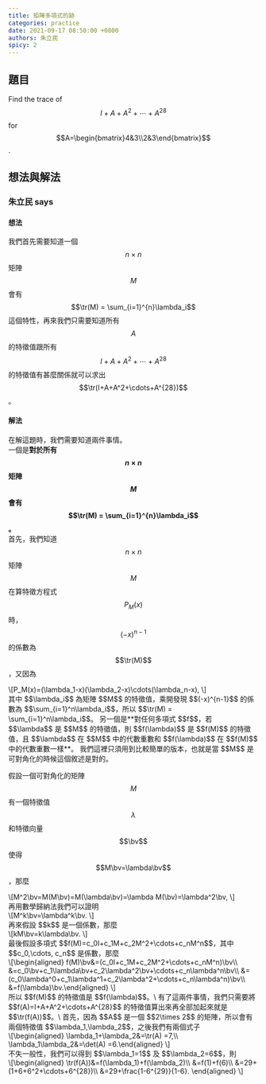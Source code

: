```yaml
---
title: 矩陣多項式的跡
categories: practice
date: 2021-09-17 08:50:00 +0800
authors: 朱立民
spicy: 2
---
```


## 題目

Find the trace of $$I+A+A^2+\cdots+A^{28}$$ for $$A=\begin{bmatrix}4&3\\2&3\end{bmatrix}$$.

## 想法與解法

### 朱立民 says

#### 想法

我們首先需要知道一個 $$n \times n$$ 矩陣 $$M$$ 會有 $$\tr(M) = \sum_{i=1}^{n}\lambda_i$$ 這個特性，再來我們只需要知道所有 $$A$$ 的特徵值跟所有 $$I+A+A^2+\cdots+A^{28}$$ 的特徵值有甚麼關係就可以求出 $$\tr(I+A+A^2+\cdots+A^{28})$$。

#### 解法

在解這題時，我們需要知道兩件事情。  
一個是**對於所有$$n \times n$$ 矩陣 $$M$$ 會有 $$\tr(M) = \sum_{i=1}^{n}\lambda_i$$。**  
首先，我們知道 $$n \times n$$ 矩陣 $$M$$ 在算特徵方程式 $$P_M(x)$$ 時，$$(-x)^{n-1}$$ 的係數為 $$\tr(M)$$，又因為 
<div>\[P_M(x)=(\lambda_1-x)(\lambda_2-x)\cdots(\lambda_n-x),
\]</div>
其中 $$\lambda_i$$ 為矩陣 $$M$$ 的特徵值，乘開發現 $$(-x)^{n-1}$$ 的係數為 $$\sum_{i=1}^n\lambda_i$$，所以 $$\tr(M) = \sum_{i=1}^n\lambda_i$$。  
另一個是**對任何多項式 $$f$$，若 $$\lambda$$ 是 $$M$$ 的特徵值，則 $$f(\lambda)$$ 是 $$f(M)$$ 的特徵值，且 $$\lambda$$ 在 $$M$$ 中的代數重數和 $$f(\lambda)$$ 在 $$f(M)$$ 中的代數重數一樣**。  
我們這裡只須用到比較簡單的版本，也就是當 $$M$$ 是可對角化的時候這個敘述是對的。

假設一個可對角化的矩陣 $$M$$ 有一個特徵值 $$\lambda$$ 和特徵向量 $$\bv$$ 使得
$$M\bv=\lambda\bv$$，那麼
<div>\[M^2\bv=M(M\bv)=M(\lambda\bv)=\lambda M(\bv)=\lambda^2\bv,
\]</div>
再用數學歸納法我們可以證明
<div>\[M^k\bv=\lambda^k\bv.
\]</div>
再來假設 $$k$$ 是一個係數，那麼
<div>\[kM\bv=k\lambda\bv.
\]</div>
最後假設多項式 $$f(M)=c_0I+c_1M+c_2M^2+\cdots+c_nM^n$$，其中 $$c_0,\cdots, c_n$$ 是係數，那麼
<div>\[\begin{aligned}
f(M)\bv&=(c_0I+c_1M+c_2M^2+\cdots+c_nM^n)\bv\\
&=c_0\bv+c_1\lambda\bv+c_2\lambda^2\bv+\cdots+c_n\lambda^n\bv\\
&=(c_0\lambda^0+c_1\lambda^1+c_2\lambda^2+\cdots+c_n\lambda^n)\bv\\
&=f(\lambda)\bv.\end{aligned}
\]</div>
所以 $$f(M)$$ 的特徵值是 $$f(\lambda)$$。\
有了這兩件事情，我們只需要將 $$f(A)=I+A+A^2+\cdots+A^{28}$$ 的特徵值算出來再全部加起來就是 $$\tr(f(A))$$。\
首先，因為 $$A$$ 是一個 $$2\times 2$$ 的矩陣，所以會有兩個特徵值 $$\lambda_1,\lambda_2$$，之後我們有兩個式子
<div>\[\begin{aligned}
\lambda_1+\lambda_2&=\tr(A) =7,\\
\lambda_1\lambda_2&=\det(A) =6.\end{aligned}
\]</div>
不失一般性，我們可以得到 $$\lambda_1=1$$ 及 $$\lambda_2=6$$，則
<div>\[\begin{aligned}
\tr(f(A))&=f(\lambda_1)+f(\lambda_2)\\
&=f(1)+f(6)\\
&=29+(1+6+6^2+\cdots+6^{28})\\
&=29+\frac{1-6^{29}}{1-6}.
\end{aligned}
\]</div>